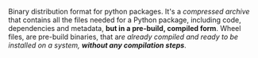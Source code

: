 Binary distribution format for python packages. It's a *compressed archive* that contains all the files needed for a Python package, including code, dependencies and metadata, **but in a pre-build, compiled form**.
Wheel files, are pre-build binaries, that a*re already compiled and ready to be installed on a system, **without any compilation steps***.